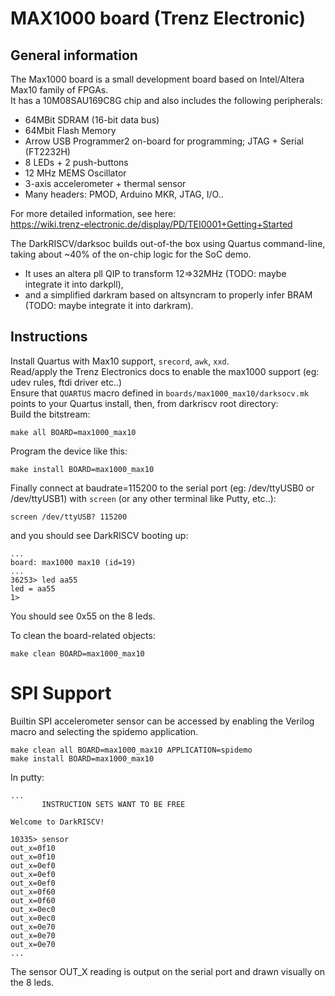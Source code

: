 # MAX1000 board (Trenz Electronic)

## General information
The Max1000 board is a small development board based on Intel/Altera Max10 family of FPGAs.\
It has a 10M08SAU169C8G chip and also includes the following peripherals:
* 64MBit SDRAM (16-bit data bus)
* 64Mbit Flash Memory
* Arrow USB Programmer2 on-board for programming; JTAG + Serial (FT2232H)
* 8 LEDs + 2 push-buttons
* 12 MHz MEMS Oscillator
* 3-axis accelerometer + thermal sensor
* Many headers: PMOD, Arduino MKR, JTAG, I/O..

For more detailed information, see here:\
https://wiki.trenz-electronic.de/display/PD/TEI0001+Getting+Started

The DarkRISCV/darksoc builds out-of-the box using Quartus command-line,
taking about ~40% of the on-chip logic for the SoC demo.
- It uses an altera pll QIP to transform 12=>32MHz (TODO: maybe integrate it into darkpll),
- and a simplified darkram based on altsyncram to properly infer BRAM (TODO: maybe integrate it into darkram).

## Instructions
Install Quartus with Max10 support, `srecord`, `awk`, `xxd`.\
Read/apply the Trenz Electronics docs to enable the max1000 support (eg: udev rules, ftdi driver etc..)\
Ensure that `QUARTUS` macro defined in `boards/max1000_max10/darksocv.mk` points to your Quartus install, then, from darkriscv root directory:\
Build the bitstream:
```
make all BOARD=max1000_max10
```
Program the device like this:
```
make install BOARD=max1000_max10
```
Finally connect at baudrate=115200 to the serial port (eg: /dev/ttyUSB0 or /dev/ttyUSB1) with `screen` (or any other terminal like Putty, etc..):
```shell
screen /dev/ttyUSB? 115200
```
and you should see DarkRISCV booting up:
```
...
board: max1000 max10 (id=19)
...
36253> led aa55
led = aa55
1>
```
You should see 0x55 on the 8 leds.

To clean the board-related objects:
```
make clean BOARD=max1000_max10
```

# SPI Support
Builtin SPI accelerometer sensor can be accessed by enabling the Verilog macro and selecting the spidemo application.
```shell
make clean all BOARD=max1000_max10 APPLICATION=spidemo
make install BOARD=max1000_max10
```
In putty:
```
...
       INSTRUCTION SETS WANT TO BE FREE

Welcome to DarkRISCV!

10335> sensor
out_x=0f10
out_x=0f10
out_x=0ef0
out_x=0ef0
out_x=0ef0
out_x=0f60
out_x=0f60
out_x=0ec0
out_x=0ec0
out_x=0e70
out_x=0e70
out_x=0e70
...
```
The sensor OUT_X reading is output on the serial port and drawn visually on the 8 leds.
